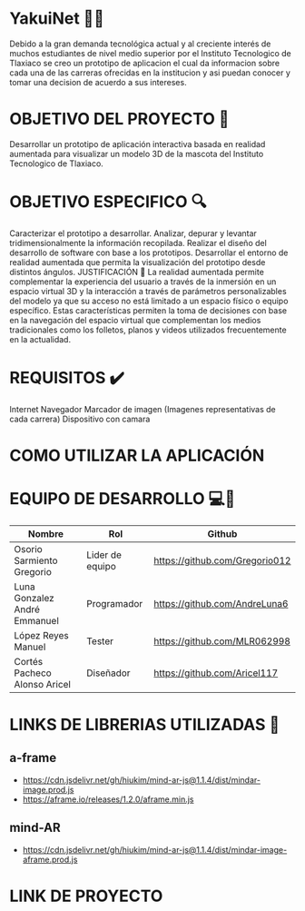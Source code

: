 # YakuiNet 📱🦝
Debido a la gran demanda tecnológica actual y al creciente interés de muchos estudiantes de nivel medio superior por el Instituto Tecnologico de Tlaxiaco se creo un prototipo de aplicacion el cual da informacion sobre cada una de las carreras ofrecidas en la institucion y asi puedan conocer y tomar una decision de acuerdo a sus intereses.

# OBJETIVO DEL PROYECTO 🏁
Desarrollar un prototipo de aplicación interactiva basada en realidad aumentada para visualizar un modelo 3D de la mascota del Instituto Tecnologico de Tlaxiaco.

# OBJETIVO ESPECIFICO 🔍
Caracterizar el prototipo a desarrollar.
Analizar, depurar y levantar tridimensionalmente la información recopilada.
Realizar el diseño del desarrollo de software con base a los prototipos.
Desarrollar el entorno de realidad aumentada que permita la visualización del prototipo desde distintos ángulos.
JUSTIFICACIÓN 📝
La realidad aumentada permite complementar la experiencia del usuario a través de la inmersión en un espacio virtual 3D y la interacción a través de parámetros personalizables del modelo ya que su acceso no está limitado a un espacio físico o equipo específico. Estas características permiten la toma de decisiones con base en la navegación del espacio virtual que complementan los medios tradicionales como los folletos, planos y videos utilizados frecuentemente en la actualidad.

# REQUISITOS ✔️
Internet
Navegador
Marcador de imagen (Imagenes representativas de cada carrera)
Dispositivo con camara

# COMO UTILIZAR LA APLICACIÓN


# EQUIPO DE DESARROLLO 💻👦
| Nombre  | Rol | Github |
| ------------- | ------------- | ------------- |
| Osorio Sarmiento Gregorio  | Lider de equipo  | https://github.com/Gregorio012  |
| Luna Gonzalez André Emmanuel  | Programador  | https://github.com/AndreLuna6 |
| López Reyes Manuel | Tester | https://github.com/MLR062998 |
| Cortés Pacheco Alonso Aricel | Diseñador | https://github.com/Aricel117 |


# LINKS DE LIBRERIAS UTILIZADAS 🔗
## a-frame
- https://cdn.jsdelivr.net/gh/hiukim/mind-ar-js@1.1.4/dist/mindar-image.prod.js
- https://aframe.io/releases/1.2.0/aframe.min.js
## mind-AR
- https://cdn.jsdelivr.net/gh/hiukim/mind-ar-js@1.1.4/dist/mindar-image-aframe.prod.js

# LINK DE PROYECTO
